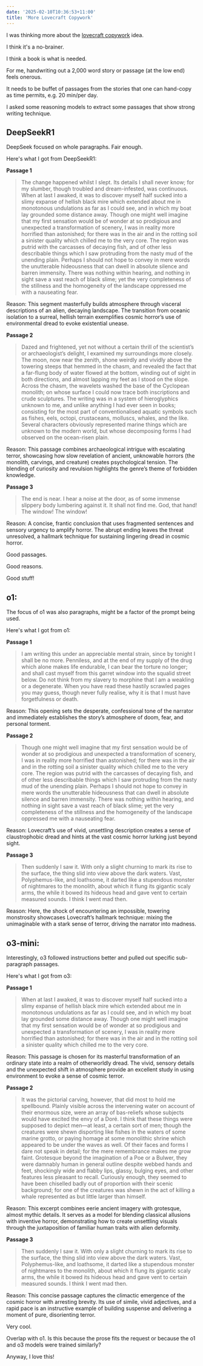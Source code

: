 ```yaml
---
date: '2025-02-10T10:36:53+11:00'
title: 'More Lovecraft Copywork'
---
```


I was thinking more about the [lovecraft copywork](/blog/posts/lovecraft-copywork/) idea.

I think it's a no-brainer.

I think a book is what is needed.

For me, handwriting out a 2,000 word story or passage (at the low end) feels onerous.

It needs to be buffet of passages from the stories that one can hand-copy as time permits, e.g. 20 min/per day.

I asked some reasoning models to extract some passages that show strong writing technique.

## DeepSeekR1

DeepSeek focused on whole paragraphs. Fair enough.

Here's what I got from DeepSeekR1:

**Passage 1**

> The change happened whilst I slept. Its details I shall never know; for my slumber, though troubled and dream-infested, was continuous. When at last I awaked, it was to discover myself half sucked into a slimy expanse of hellish black mire which extended about me in monotonous undulations as far as I could see, and in which my boat lay grounded some distance away.
Though one might well imagine that my first sensation would be of wonder at so prodigious and unexpected a transformation of scenery, I was in reality more horrified than astonished; for there was in the air and in the rotting soil a sinister quality which chilled me to the very core. The region was putrid with the carcasses of decaying fish, and of other less describable things which I saw protruding from the nasty mud of the unending plain. Perhaps I should not hope to convey in mere words the unutterable hideousness that can dwell in absolute silence and barren immensity. There was nothing within hearing, and nothing in sight save a vast reach of black slime; yet the very completeness of the stillness and the homogeneity of the landscape oppressed me with a nauseating fear.

Reason: This segment masterfully builds atmosphere through visceral descriptions of an alien, decaying landscape. The transition from oceanic isolation to a surreal, hellish terrain exemplifies cosmic horror’s use of environmental dread to evoke existential unease.


**Passage 2**

> Dazed and frightened, yet not without a certain thrill of the scientist’s or archaeologist’s delight, I examined my surroundings more closely. The moon, now near the zenith, shone weirdly and vividly above the towering steeps that hemmed in the chasm, and revealed the fact that a far-flung body of water flowed at the bottom, winding out of sight in both directions, and almost lapping my feet as I stood on the slope. Across the chasm, the wavelets washed the base of the Cyclopean monolith; on whose surface I could now trace both inscriptions and crude sculptures. The writing was in a system of hieroglyphics unknown to me, and unlike anything I had ever seen in books; consisting for the most part of conventionalised aquatic symbols such as fishes, eels, octopi, crustaceans, molluscs, whales, and the like. Several characters obviously represented marine things which are unknown to the modern world, but whose decomposing forms I had observed on the ocean-risen plain.

Reason: This passage combines archaeological intrigue with escalating terror, showcasing how slow revelation of ancient, unknowable horrors (the monolith, carvings, and creature) creates psychological tension. The blending of curiosity and revulsion highlights the genre’s theme of forbidden knowledge.

**Passage 3**

> The end is near. I hear a noise at the door, as of some immense slippery body lumbering against it. It shall not find me. God, that hand! The window! The window!

Reason: A concise, frantic conclusion that uses fragmented sentences and sensory urgency to amplify horror. The abrupt ending leaves the threat unresolved, a hallmark technique for sustaining lingering dread in cosmic horror.

Good passages.

Good reasons.

Good stuff!

## o1:

The focus of o1 was also paragraphs, might be a factor of the prompt being used.

Here's what I got from o1:

**Passage 1**

> I am writing this under an appreciable mental strain, since by tonight I shall be no more. Penniless, and at the end of my supply of the drug which alone makes life endurable, I can bear the torture no longer; and shall cast myself from this garret window into the squalid street below. Do not think from my slavery to morphine that I am a weakling or a degenerate. When you have read these hastily scrawled pages you may guess, though never fully realise, why it is that I must have forgetfulness or death.

Reason: This opening sets the desperate, confessional tone of the narrator and immediately establishes the story’s atmosphere of doom, fear, and personal torment.

**Passage 2**

> Though one might well imagine that my first sensation would be of wonder at so prodigious and unexpected a transformation of scenery, I was in reality more horrified than astonished; for there was in the air and in the rotting soil a sinister quality which chilled me to the very core. The region was putrid with the carcasses of decaying fish, and of other less describable things which I saw protruding from the nasty mud of the unending plain. Perhaps I should not hope to convey in mere words the unutterable hideousness that can dwell in absolute silence and barren immensity. There was nothing within hearing, and nothing in sight save a vast reach of black slime; yet the very completeness of the stillness and the homogeneity of the landscape oppressed me with a nauseating fear.

Reason: Lovecraft’s use of vivid, unsettling description creates a sense of claustrophobic dread and hints at the vast cosmic horror lurking just beyond sight.

**Passage 3**

> Then suddenly I saw it. With only a slight churning to mark its rise to the surface, the thing slid into view above the dark waters. Vast, Polyphemus-like, and loathsome, it darted like a stupendous monster of nightmares to the monolith, about which it flung its gigantic scaly arms, the while it bowed its hideous head and gave vent to certain measured sounds. I think I went mad then.

Reason: Here, the shock of encountering an impossible, towering monstrosity showcases Lovecraft’s hallmark technique: mixing the unimaginable with a stark sense of terror, driving the narrator into madness.









## o3-mini:

Interestingly, o3 followed instructions better and pulled out specific sub-paragraph passages.

Here's what I got from o3:

**Passage 1**

> When at last I awaked, it was to discover myself half sucked into a slimy expanse of hellish black mire which extended about me in monotonous undulations as far as I could see, and in which my boat lay grounded some distance away.
Though one might well imagine that my first sensation would be of wonder at so prodigious and unexpected a transformation of scenery, I was in reality more horrified than astonished; for there was in the air and in the rotting soil a sinister quality which chilled me to the very core.

Reason: This passage is chosen for its masterful transformation of an ordinary state into a realm of otherworldly dread. The vivid, sensory details and the unexpected shift in atmosphere provide an excellent study in using environment to evoke a sense of cosmic terror.

**Passage 2**

> It was the pictorial carving, however, that did most to hold me spellbound. Plainly visible across the intervening water on account of their enormous size, were an array of bas-reliefs whose subjects would have excited the envy of a Doré. I think that these things were supposed to depict men—at least, a certain sort of men; though the creatures were shewn disporting like fishes in the waters of some marine grotto, or paying homage at some monolithic shrine which appeared to be under the waves as well. Of their faces and forms I dare not speak in detail; for the mere remembrance makes me grow faint. Grotesque beyond the imagination of a Poe or a Bulwer, they were damnably human in general outline despite webbed hands and feet, shockingly wide and flabby lips, glassy, bulging eyes, and other features less pleasant to recall. Curiously enough, they seemed to have been chiselled badly out of proportion with their scenic background; for one of the creatures was shewn in the act of killing a whale represented as but little larger than himself.

Reason: This excerpt combines eerie ancient imagery with grotesque, almost mythic details. It serves as a model for blending classical allusions with inventive horror, demonstrating how to create unsettling visuals through the juxtaposition of familiar human traits with alien deformity.

**Passage 3**

> Then suddenly I saw it. With only a slight churning to mark its rise to the surface, the thing slid into view above the dark waters. Vast, Polyphemus-like, and loathsome, it darted like a stupendous monster of nightmares to the monolith, about which it flung its gigantic scaly arms, the while it bowed its hideous head and gave vent to certain measured sounds. I think I went mad then.

Reason: This concise passage captures the climactic emergence of the cosmic horror with arresting brevity. Its use of simile, vivid adjectives, and a rapid pace is an instructive example of building suspense and delivering a moment of pure, disorienting terror.

Very cool.

Overlap with o1. Is this because the prose fits the request or because the o1 and o3 models were trained similarly?

Anyway, I love this!




